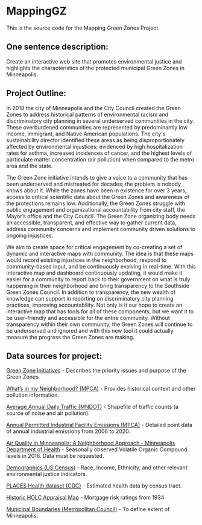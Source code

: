 # MappingGZ
This is the source code for the Mapping Green Zones Project.

## One sentence description:

Create an interactive web site that promotes environmental justice and highlights the characteristics of the protected municipal Green Zones in Minneapolis.

## Project Outline:

In 2018 the city of Minneapolis and the City Council created the Green Zones to address historical patterns of environmental racism and discriminatory city planning in several underserved communities in the city. These overburdened communities are represented by predominantly low income, immigrant, and Native American populations. The city's sustainability director identified these areas as being disproportionately affected by environmental injustices; evidenced by high hospitalization rates for asthma, increased incidences of cancer, and the highest levels of particulate matter concentration (air pollution) when compared to the metro area and the state. 

The Green Zone initiative intends to give a voice to a community that has been underserved and mistreated for decades; the problem is nobody knows about it. While the zones have been in existence for over 3 years,  access to critical scientific data about the Green Zones  and awareness of the protections remains low. Additionally, the Green Zones struggle with public engagement and organizational accountability from city staff, the Mayor’s office and the City Council. The Green Zone organizing body needs an accessible, transparent, and effective way to gather current data, address community concerns and implement community driven solutions to ongoing injustices. 

We aim to create space for critical engagement by co-creating a set of dynamic and interactive maps with community. The idea is that these maps would record existing injustices in the neighborhood, respond to community-based input, and be continuously evolving in real-time. With this interactive map and dashboard continuously updating, it would make it easier for a community to report back to their government on what is truly happening in their neighborhood and bring transparency to the Southside Green Zones Council. In addition to transparency, the new wealth of knowledge can support in reporting on discriminatory city planning practices, improving accountability. Not only is it our hope to create an interactive map that has tools for all of these components, but we want it to be user-friendly and accessible for the entire community. Without transparency within their own community, the Green Zones will continue to be underserved and ignored and with this new tool it could actually measure the progress the Green Zones are making.

## Data sources for project:

[Green Zone Initiatives](https://www2.minneapolismn.gov/government/departments/coordinator/sustainability/minneapolis-green-zones-workgroup-report/) - Describes the priority issues and purpose of the Green Zones.

[What’s in my Neighborhood? (MPCA)](https://gisdata.mn.gov/dataset/env-my-neighborhood) - Provides historical context and other pollution information.

[Average Annual Daily Traffic (MNDOT)](https://gisdata.mn.gov/dataset/trans-aadt-traffic-segments) - Shapefile of traffic counts (a source of noise and air pollution).

[Annual Permitted Industrial Facility Emissions (MPCA)](https://www.pca.state.mn.us/air/permitted-facility-air-emissions-data) - Detailed point data of annual industrial emissions from 2006 to 2020.

[Air Quality in Minneapolis: A Neighborhood Approach - Minneapolis Department of Health](https://www2.minneapolismn.gov/media/content-assets/www2-documents/government/Air-Quality-Study-Long-Report-.pdf) - Seasonally observed Volatile Organic Compound levels in 2016. Data must be requested.

[Demographics (US Census)](https://www.census.gov/geographies/mapping-files.html) - Race, Income, Ethnicity, and other relevant environmental justice indicators.

[PLACES Health dataset (CDC)](https://www.cdc.gov/places/index.html) - Estimated health data by census tract.

[Historic HOLC Appraisal Map](https://gisdata.mn.gov/dataset/us-mn-state-metc-plan-historic-holc-appraisal) - Mortgage risk ratings from 1934

[Municipal Boundaries (Metropolitan Council)](https://gisdata.mn.gov/dataset/us-mn-state-metc-bdry-census2010counties-ctus) - To define extent of Minneapolis.

